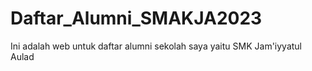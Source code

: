 # Daftar_Alumni_SMAKJA2023
Ini adalah web untuk daftar alumni sekolah saya yaitu SMK Jam'iyyatul Aulad
